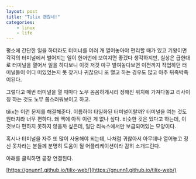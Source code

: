 ```yaml
---
layout: post
title: "Tilix 괜찮네!"
categories:
    - linux
    - life
---
```


평소에 간단한 일을 하더라도 터미너를 여러 개 열어놓아야 편리할 때가 있고 기왕이면 각각의 터미널에서 벌어지는 일이 한꺼번에 보여지면 좋겠다 생각하지만, 실상은 급한대로 터미널을 열어서 일을 하다보니 이것 저것 마구 벌여놓다보면 이전까지 작업하던 터미널들이 어디 떠있었는지 못 찾거나 귀찮으니 또 열고 하는 경우도 많고 아주 뒤죽박죽이된다.

그렇다고 매번 터미널을 열 때마다 노무 꼼꼼하게시리 정해진 위치에 가져다놓고 리사이징 하는 것도 노무 쫌스러워보이고 하고.

tilix는 이런 문제를 해결해준다. 이름하야 타일화된 터미널이랄까? 터미널을 여는 것도 원터치라 너무 편하다. 왜 맥에 아직 이런 게 없나 싶다. 비슷한 것은 있다고 하는데, 이것보다 편하지 못하지 않을까 싶은데, 일단 리눅스에서만 보급되어있는 모양이다.

혹시나 터미널을 자주 또 많이 사용해야 되는데, 나처럼 귀찮아서 아무데나 열어놓고 정신 못차라는 분들께 분명히 도움이 될 어플리케이션이라 감히 소개드린다.

아래를 클릭하면 곧장 연결된다.

[https://gnunn1.github.io/tilix-web/](https://gnunn1.github.io/tilix-web/)